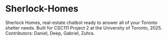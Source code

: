 # Sherlock-Homes
Sherlock Homes, real-estate chatbot ready to answer all of your Toronto shelter needs. Built for CSC111 Project 2 at the University of Toronto, 2025. Contributors: Daniel, Deep, Gabriel, Zuhra. 
